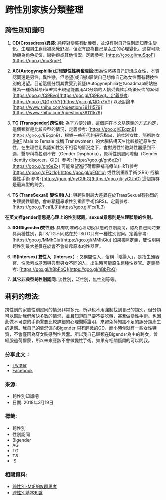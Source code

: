 # 跨性別家族分類整理

## 跨性別知識吧

1. **CD(Crossdress)異裝**: 純粹對變裝有動機者，並沒有對自己性別認知產生變化。生理男生穿絲襪感覺舒服，但沒有認為自己是女生的心理變化。通常可能動機為角色扮演，戀物癖或其他情況。定義參考: [https://goo.gl/muSqoF](https://goo.gl/muSqoF)

2. **AG(Autogynephilia)幻想變性性興奮理論**:因為性慾將自己幻想成女性，本質認同還是男性，異性戀，但慾望(或自戀)驅使自己想像自己為女性而有轉換性別的渴望。目前這個分類其實受到質疑(Autogynephilia在tsroadmap網站被批為一種偽科學)但確實出現過能套用AG分類的人接受變性手術後反悔的案例 [https://goo.gl/Cj9Bvq](https://goo.gl/Cj9Bvq)。定義參考: [https://goo.gl/QGp7VY](https://goo.gl/QGp7VY) 以及討論串 [https://www.zhihu.com/question/39111579](https://www.zhihu.com/question/39111579)

3. **TG (Transgender)跨性別**: 為了方便分類，這個詞在本文以狹義的方式約定，這個類群是比較典型的情況，定義參考: [https://goo.gl/EEqznB](https://goo.gl/EEqznB)，根據一些近代的研究指出，跨性別女性，簡稱跨女(MtF Male to Female 或稱 Transwomen)  的大腦結構天生比較接近原生女性，在生理性別與認知性別不相容的情況之下，會對男性特徵與性器感到不適，醫學稱為性別不安（Gender Dysphoria），原稱性別認同障礙（Gender identity disorder，GID）參考: [https://goo.gl/gn6eZx](https://goo.gl/gn6eZx) 可能希望進行荷爾蒙補充療法(HRT)參考 [https://goo.gl/gFQr1o](https://goo.gl/gFQr1o) 或性別重置手術(SRS) 俗稱變性手術 參考: [https://goo.gl/gyCUhG](https://goo.gl/gyCUhG) 這個類群是最典型的跨女。

4. **TS (TransSexual) 變性別(人)**: 與跨性別最大差異在於TransSexual有強烈的生理變性驅動，會較積極尋求性別重置手術(SRS)。定義參考: [https://goo.gl/Fca1L3](https://goo.gl/Fca1L3)

**在英文裡gender意思是心理上的性別認同，sexual意思則是生理狀態的性別。**

5. **BG(Bigender)雙性別**: 具有明確的心理切換狀態的性別認同，認為自己同時兼具兩種性別，與TS/TG不同點在於TS/TG只有一種性別認同。定義參考: [https://goo.gl/MMhGiu](https://goo.gl/MMhGiu) 如果按照定義，雙性別與跨性別最大差異在於會不會排斥原本的性器官。

6. **IS(Intersex) 雙性人（Intersex）**: 又稱間性人，俗稱「陰陽人」，是指生殖器官、性激素或基因與典型男女不同的人。出生時可能原生兩種性器官。定義參考: [https://goo.gl/hBbFbQ](https://goo.gl/hBbFbQ)

7. **其它非典型跨性別認同**: 流性別，泛性別，無性別等等。

## 莉莉的想法:

跨性別的家族性別認同的情況非常多元，所以也不用強制找到自己的類別，但分類可以幫助我們解決多數的情況，並且知道自己要不要吃藥，甚至做變性手術。也因此做不可逆的手術需要比較詳細的心理醫師證明，來避免掉知識不足的誤分類產生的遺憾。我自己的情況偏向Bigender 只有輕微的GD，而小時候就有一些女性特質，不會僅因為穿女裝感到性興奮。所以我自己歸類在Bigender為主的跨女，曾經服過荷爾蒙，所以未來應該不會做變性手術。如果有相關疑問的可以問我。

### 分享此文：

- [Twitter](https://transgenderknowledgebar.wordpress.com/2018/03/19/%e8%b7%a8%e6%80%a7%e5%88%a5%e5%ae%b6%e6%97%8f%e5%88%86%e9%a1%9e%e6%95%b4%e7%90%86/?share=twitter&nb=1 "分享到 Twitter")
- [Facebook](https://transgenderknowledgebar.wordpress.com/2018/03/19/%e8%b7%a8%e6%80%a7%e5%88%a5%e5%ae%b6%e6%97%8f%e5%88%86%e9%a1%9e%e6%95%b4%e7%90%86/?share=facebook&nb=1 "按一下以分享至 Facebook") 

### 來源:
- 跨性別知識吧
- 日期: 2018年3月19日

### 標籤:
- 跨性別
- 性別認同
- Bigender
- AG
- TG
- TS
- IS

### 相關資料:
- [跨性別-MtF的族群思考](https://transgenderknowledgebar.wordpress.com/category/%e8%b7%a8%e6%80%a7%e5%88%a5-mtf%e7%9a%84%e6%97%8f%e7%be%a4%e6%80%9d%e8%80%83/)
- [跨性別基本知識](https://transgenderknowledgebar.wordpress.com/category/%e8%b7%a8%e6%80%a7%e5%88%a5%e5%9f%ba%e6%9c%ac%e7%9f%a5%e8%ad%98/)